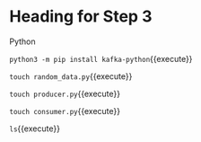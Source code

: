 # Heading for Step 3

Python

`python3 -m pip install kafka-python`{{execute}}

`touch random_data.py`{{execute}}

`touch producer.py`{{execute}}

`touch consumer.py`{{execute}}

`ls`{{execute}}



